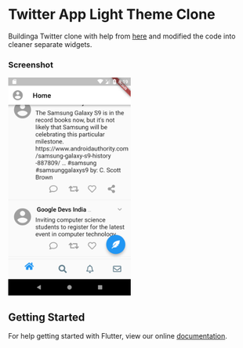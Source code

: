 # Twitter App Light Theme Clone

Buildinga Twitter clone with help from [here](https://medium.com/@dev.n/flutter-challenge-todo-app-concept-bd36107aa291) and modified the code into cleaner separate widgets. 

### Screenshot 
<img src="https://github.com/PoojaB26/FlutterUIChallenges/blob/master/twitter_clone/sc.png" width="250"> 

## Getting Started 
For help getting started with Flutter, view our online [documentation](https://flutter.io/).
